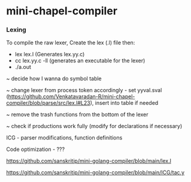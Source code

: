 # mini-chapel-compiler

### Lexing

To compile the raw lexer, Create the lex (.l) file then:

- lex lex.l (Generates lex.yy.c)
- cc lex.yy.c -ll (generates an executable for the lexer)
- ./a.out

~ decide how I wanna do symbol table

~ change lexer from process token accordingly - set yyval.sval (https://github.com/Venkatavaradan-R/mini-chapel-compiler/blob/parse/src/lex.l#L23), insert into table if needed

~ remove the trash functions from the bottom of the lexer

~ check if productions work fully (modify for declarations if necessary)

ICG - parser modifications, function definitions

Code optimization - ???

https://github.com/sanskritip/mini-golang-compiler/blob/main/lex.l

https://github.com/sanskritip/mini-golang-compiler/blob/main/ICG/tac.y
